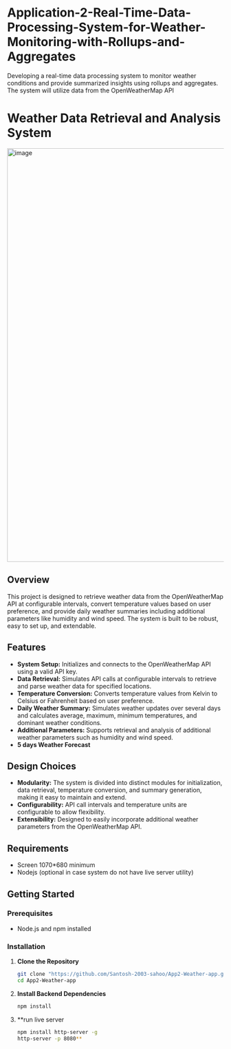 # Application-2-Real-Time-Data-Processing-System-for-Weather-Monitoring-with-Rollups-and-Aggregates
Developing a real-time data processing system to monitor weather conditions and provide summarized insights using rollups and aggregates. The system will utilize data from the OpenWeatherMap API 

# Weather Data Retrieval and Analysis System

<img width="960" alt="image" src="file:///C:/Users/Jahnavi/Desktop/App2-Weather-app-main/Application%202-Real-time-Weather-monitoring/index.html">



## Overview

This project is designed to retrieve weather data from the OpenWeatherMap API at configurable intervals, convert temperature values based on user preference, and provide daily weather summaries including additional parameters like humidity and wind speed. The system is built to be robust, easy to set up, and extendable.

## Features

- **System Setup:** Initializes and connects to the OpenWeatherMap API using a valid API key.
- **Data Retrieval:** Simulates API calls at configurable intervals to retrieve and parse weather data for specified locations.
- **Temperature Conversion:** Converts temperature values from Kelvin to Celsius or Fahrenheit based on user preference.
- **Daily Weather Summary:** Simulates weather updates over several days and calculates average, maximum, minimum temperatures, and dominant weather conditions.
- **Additional Parameters:** Supports retrieval and analysis of additional weather parameters such as humidity and wind speed.
- **5 days Weather Forecast** 

## Design Choices

- **Modularity:** The system is divided into distinct modules for initialization, data retrieval, temperature conversion, and summary generation, making it easy to maintain and extend.
- **Configurability:** API call intervals and temperature units are configurable to allow flexibility.
- **Extensibility:** Designed to easily incorporate additional weather parameters from the OpenWeatherMap API.

## Requirements
- Screen 1070*680 minimum
- Nodejs (optional in case system do not have live server utility)

## Getting Started

### Prerequisites

- Node.js and npm installed

### Installation

1. **Clone the Repository**
   ```bash
   git clone "https://github.com/Santosh-2003-sahoo/App2-Weather-app.git"
   cd App2-Weather-app
   ```

2. **Install Backend Dependencies**

   ```bash
   npm install
   
   ```
   
3. **run live server

   ```bash
   npm install http-server -g
   http-server -p 8080**
   ```


